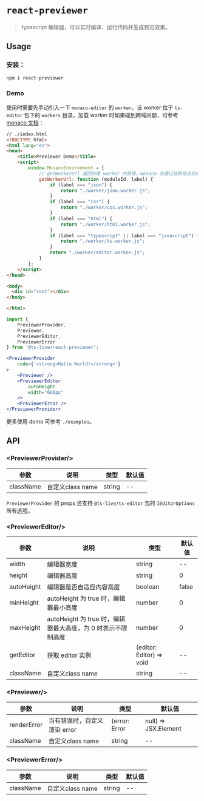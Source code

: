 # `react-previewer`

> typescript 编辑器，可以实时编译、运行代码并生成预览效果。

## Usage

### 安装：

```bash
npm i react-previewer
```

### Demo

使用时需要先手动引入一下 `monaco-editor` 的 `worker`，该 worker 位于 `ts-editor` 包下的 `workers` 目录，加载 worker 时如果碰到跨域问题，可参考[monaco 文档](https://github.com/microsoft/monaco-editor/blob/master/docs/integrate-amd-cross.md)：

```html
// ./index.html
<!DOCTYPE html>
<html lang="en">
<head>
    <title>Previewer Demo</title>
    <script>
        window.MonacoEnvironment = {
            // getWorkerUrl 返回的是 worker 的路径，monaco 会通过该路径去加载 worker，所以要确保路径正确。
            getWorkerUrl: function (moduleId, label) {
                if (label === "json") {
                    return "./worker/json.worker.js";
                }
                if (label === "css") {
                    return "./worker/css.worker.js";
                }
                if (label === "html") {
                    return "./worker/html.worker.js";
                }
                if (label === "typescript" || label === "javascript") {
                    return "./worker/ts.worker.js";
                }
                return "./worker/editor.worker.js";
            }
        };
    </script>
</head>

<body>
  <div id="root"></div>
</body>

</html>
```

```jsx
import {
    PreviewerProvider,
    Previewer,
    PreviewerEditor,
    PreviewerError
} from '@ts-live/react-previewer';

<PreviewerProvider
    code={'<strong>Hello World!</strong>'}
>
    <Previewer />
    <PreviewerEditor
        autoHeight
        width="600px"
    />
    <PreviewerError />
</PreviewerProvider>
```

更多使用 demo 可参考 `./examples`。

## API

### &lt;PreviewerProvider/&gt;

|参数|说明|类型|默认值|
|---|---|---|---|
| className | 自定义class name | string | -- |

`PreviewerProvider` 的 props 还支持 `@ts-live/ts-editor` 包的 `IEditorOptions` 所有[选项](../ts-editor)。

### &lt;PreviewerEditor/&gt;

|参数|说明|类型|默认值|
|---|---|---|---|
| width | 编辑器宽度 | string | -- |
| height | 编辑器高度 | string | 0 |
| autoHeight | 编辑器是否自适应内容高度 | boolean | false |
| minHeight | autoHeight 为 true 时，编辑器最小高度 | number | 0 |
| maxHeight | autoHeight 为 true 时，编辑器最大高度，为 0 时表示不限制高度 | number | 0 |
| getEditor | 获取 editor 实例 | (editor: Editor) => void | -- |
| className | 自定义class name | string | -- |

### &lt;Previewer/&gt;

|参数|说明|类型|默认值|
|---|---|---|---|
| renderError | 当有错误时，自定义渲染 error | (error: Error | null) => JSX.Element | null | -- |
| className | 自定义class name | string | -- |

### &lt;PreviewerError/&gt;

|参数|说明|类型|默认值|
|---|---|---|---|
| className | 自定义class name | string | -- |
